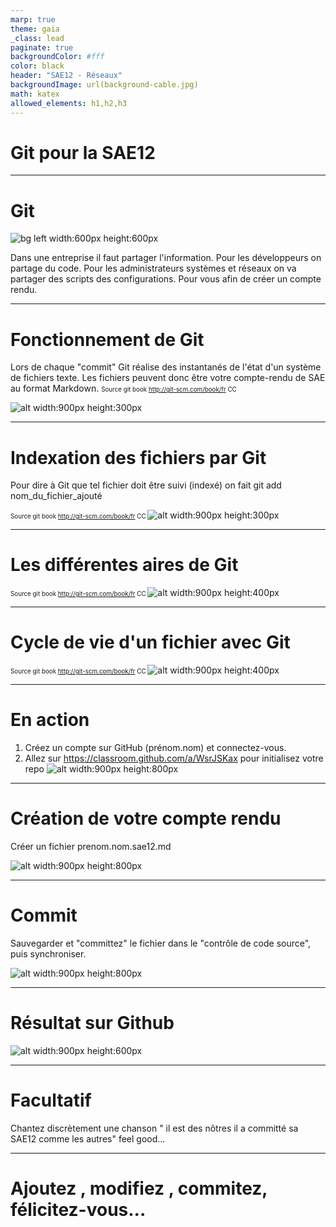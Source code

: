 ```yaml
---
marp: true
theme: gaia
_class: lead
paginate: true
backgroundColor: #fff
color: black
header: "SAE12 - Réseaux"
backgroundImage: url(background-cable.jpg)
math: katex
allowed_elements: h1,h2,h3
---
```

<!-- backgroundImage: url(background-cable.jpg)-->
# Git pour la SAE12

---

# Git
<!-- backgroundImage: url()-->
![bg left width:600px height:600px](../images/baracktocat.jpg)

Dans une entreprise il faut partager l'information.
Pour les développeurs on partage du code.
Pour les administrateurs systèmes et réseaux on va partager des scripts des configurations.
Pour vous afin de créer un compte rendu.

---

# Fonctionnement de Git

Lors de chaque "commit" Git réalise des instantanés de l'état d'un système de fichiers texte. Les fichiers peuvent donc être votre compte-rendu de SAE au format Markdown.
<span style="font-size:70%"> Source git book http://git-scm.com/book/fr CC </span>

![alt width:900px height:300px](../images/git1.png)

---

# Indexation des fichiers par Git 

Pour dire à Git que tel fichier doit être suivi (indexé) on fait git add nom_du_fichier_ajouté

<span style="font-size:70%"> Source git book http://git-scm.com/book/fr CC </span>
![alt width:900px height:300px](../images/git2.png)

---

# Les différentes aires de Git

<span style="font-size:70%"> Source git book http://git-scm.com/book/fr CC </span>
![alt width:900px height:400px](../images/git4.png)


---
# Cycle de vie d'un fichier avec Git

<span style="font-size:70%"> Source git book http://git-scm.com/book/fr CC </span>
![alt width:900px height:400px](../images/git3.png)


---

# En action

1. Créez un compte sur GitHub (prénom.nom) et connectez-vous.
2. Allez sur  <https://classroom.github.com/a/WsrJSKax> pour initialisez votre repo
![alt width:900px height:800px](../images/vs1.png)

---

# Création de votre compte rendu

 Créer  un fichier prenom.nom.sae12.md

![alt width:900px height:800px](../images/vs3.png)

---

# Commit

Sauvegarder et "committez" le fichier dans le "contrôle de code source", puis synchroniser.

![alt width:900px height:800px](../images/vs4.png)

---

# Résultat sur Github

![alt width:900px height:600px](../images/gh1.png)

---

# Facultatif

Chantez discrètement une chanson   " il est des nôtres il a committé sa SAE12 comme les autres"
feel good...

---

# Ajoutez , modifiez , commitez, félicitez-vous...

